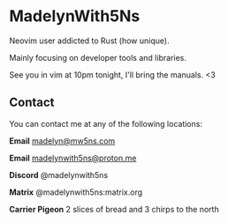 # MadelynWith5Ns

Neovim user addicted to Rust (how unique).

Mainly focusing on developer tools and libraries.

See you in vim at 10pm tonight, I'll bring the manuals. <3

## Contact
You can contact me at any of the following locations:

**Email** madelyn@mw5ns.com

**Email** madelynwith5ns@proton.me

**Discord** @madelynwith5ns

**Matrix** @madelynwith5ns:matrix.org

**Carrier Pigeon** 2 slices of bread and 3 chirps to the north
